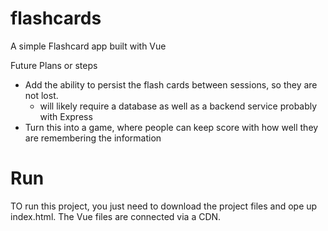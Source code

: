 # flashcards
A simple Flashcard app built with Vue

Future Plans or steps
* Add the ability to persist the flash cards between sessions, so they are not lost.
  * will likely require a database as well as a backend service probably with Express
* Turn this into a game, where people can keep score with how well they are remembering the information

# Run

TO run this project, you just need to download the project files and ope up index.html. The Vue files are connected via a CDN. 
